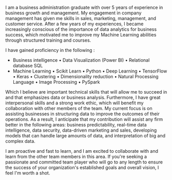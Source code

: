 I am a business administration graduate with over 5 years of experience in business growth and management. My engagement in company management has given me skills in sales, marketing, management, and customer service. After a few years of my experiences, I became increasingly conscious of the importance of data analytics for business success, which motivated me to improve my Machine Learning abilities through structured training and courses.
 
I have gained proficiency in the following :

* Business intelligence 
• Data Visualization (Power BI)
• Relational database SQL
* Machine Learning 
• Scikit Learn
• Python
• Deep Learning
• TensorFlow
• Keras
• Clustering
• Dimensionality reduction
• Natural Processing Language
• Image Processing
• PySpark

Which I believe are important technical skills that will allow me to succeed in and that emphasizes data or business analysis. Furthermore, I have great interpersonal skills and a strong work ethic, which will benefit my collaboration with other members of the team.
My current focus is on assisting businesses in structuring data to improve the outcomes of their operations. As a result, I anticipate that my contribution will assist any firm better in the following areas: business predictability, real-time data intelligence, data security, data-driven marketing and sales, developing models that can handle large amounts of data, and interpretation of big and complex data.
 
I am proactive and fast to learn, and I am excited to collaborate with and learn from the other team members in this area. If you're seeking a passionate and committed team player who will go to any length to ensure the success of your organization's established goals and overall vision, I feel I'm worth a shot.
 
